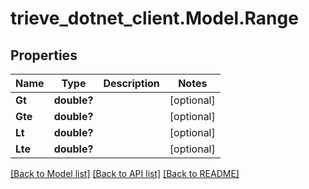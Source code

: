 # trieve_dotnet_client.Model.Range

## Properties

Name | Type | Description | Notes
------------ | ------------- | ------------- | -------------
**Gt** | **double?** |  | [optional] 
**Gte** | **double?** |  | [optional] 
**Lt** | **double?** |  | [optional] 
**Lte** | **double?** |  | [optional] 

[[Back to Model list]](../README.md#documentation-for-models) [[Back to API list]](../README.md#documentation-for-api-endpoints) [[Back to README]](../README.md)

